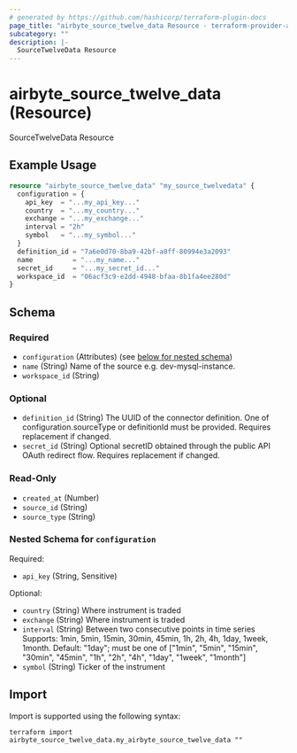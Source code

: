 ```yaml
---
# generated by https://github.com/hashicorp/terraform-plugin-docs
page_title: "airbyte_source_twelve_data Resource - terraform-provider-airbyte"
subcategory: ""
description: |-
  SourceTwelveData Resource
---
```


# airbyte_source_twelve_data (Resource)

SourceTwelveData Resource

## Example Usage

```terraform
resource "airbyte_source_twelve_data" "my_source_twelvedata" {
  configuration = {
    api_key  = "...my_api_key..."
    country  = "...my_country..."
    exchange = "...my_exchange..."
    interval = "2h"
    symbol   = "...my_symbol..."
  }
  definition_id = "7a6e0d70-8ba9-42bf-a8ff-80994e3a2093"
  name          = "...my_name..."
  secret_id     = "...my_secret_id..."
  workspace_id  = "06acf3c9-e2dd-4948-bfaa-8b1fa4ee280d"
}
```

<!-- schema generated by tfplugindocs -->
## Schema

### Required

- `configuration` (Attributes) (see [below for nested schema](#nestedatt--configuration))
- `name` (String) Name of the source e.g. dev-mysql-instance.
- `workspace_id` (String)

### Optional

- `definition_id` (String) The UUID of the connector definition. One of configuration.sourceType or definitionId must be provided. Requires replacement if changed.
- `secret_id` (String) Optional secretID obtained through the public API OAuth redirect flow. Requires replacement if changed.

### Read-Only

- `created_at` (Number)
- `source_id` (String)
- `source_type` (String)

<a id="nestedatt--configuration"></a>
### Nested Schema for `configuration`

Required:

- `api_key` (String, Sensitive)

Optional:

- `country` (String) Where instrument is traded
- `exchange` (String) Where instrument is traded
- `interval` (String) Between two consecutive points in time series Supports: 1min, 5min, 15min, 30min, 45min, 1h, 2h, 4h, 1day, 1week, 1month. Default: "1day"; must be one of ["1min", "5min", "15min", "30min", "45min", "1h", "2h", "4h", "1day", "1week", "1month"]
- `symbol` (String) Ticker of the instrument

## Import

Import is supported using the following syntax:

```shell
terraform import airbyte_source_twelve_data.my_airbyte_source_twelve_data ""
```
